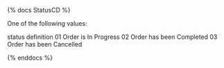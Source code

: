{% docs StatusCD %}

One of the following values:

status                        definition
01                            Order is In Progress
02                            Order has been Completed
03                            Order has been Cancelled

{% enddocs %}
